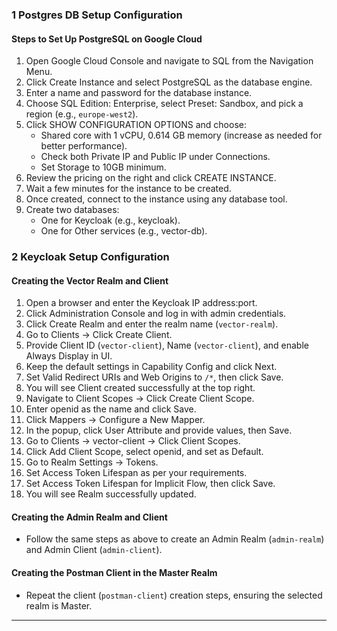### 1 Postgres DB Setup Configuration
#### Steps to Set Up PostgreSQL on Google Cloud
1. Open Google Cloud Console and navigate to SQL from the Navigation Menu.
2. Click Create Instance and select PostgreSQL as the database engine.
3. Enter a name and password for the database instance.
4. Choose SQL Edition: Enterprise, select Preset: Sandbox, and pick a region (e.g., `europe-west2`).
5. Click SHOW CONFIGURATION OPTIONS and choose:
   - Shared core with 1 vCPU, 0.614 GB memory (increase as needed for better performance).
   - Check both Private IP and Public IP under Connections.
   - Set Storage to 10GB minimum.
6. Review the pricing on the right and click CREATE INSTANCE.
7. Wait a few minutes for the instance to be created.
8. Once created, connect to the instance using any database tool.
9. Create two databases:
   - One for Keycloak  (e.g., keycloak).
   - One for Other services (e.g., vector-db).

### 2 Keycloak Setup Configuration
#### Creating the Vector Realm and Client
1. Open a browser and enter the Keycloak IP address:port.
2. Click Administration Console and log in with admin credentials.
3. Click Create Realm and enter the realm name (`vector-realm`).
4. Go to Clients → Click Create Client.
5. Provide Client ID (`vector-client`), Name (`vector-client`), and enable Always Display in UI.
6. Keep the default settings in Capability Config and click Next.
7. Set Valid Redirect URIs and Web Origins to `/*`, then click Save.
8. You will see Client created successfully at the top right.
9. Navigate to Client Scopes → Click Create Client Scope.
10. Enter openid as the name and click Save.
11. Click Mappers → Configure a New Mapper.
12. In the popup, click User Attribute and provide values, then Save.
13. Go to Clients → vector-client → Click Client Scopes.
14. Click Add Client Scope, select openid, and set as Default.
15. Go to Realm Settings → Tokens.
16. Set Access Token Lifespan as per your requirements.
17. Set Access Token Lifespan for Implicit Flow, then click Save.
18. You will see Realm successfully updated.

#### Creating the Admin Realm and Client
- Follow the same steps as above to create an Admin Realm (`admin-realm`) and Admin Client (`admin-client`).

#### Creating the Postman Client in the Master Realm
- Repeat the client (`postman-client`) creation steps, ensuring the selected realm is Master.

---